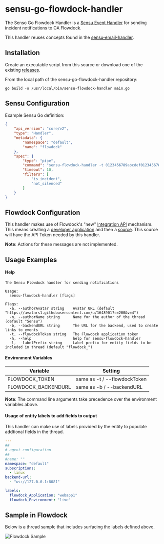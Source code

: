 # sensu-go-flowdock-handler
The Senso Go Flowdock Handler is a [Sensu Event Handler][1] for sending incident
notifications to CA Flowdock.

This handler reuses concepts found in the [sensu-email-handler][6].

## Installation
Create an executable script from this source or download one of the existing [releases][5].

From the local path of the sensu-go-flowdock-handler repository:

```
go build -o /usr/local/bin/sensu-flowdock-handler main.go
```

## Sensu Configuration

Example Sensu Go definition:

```json
{
    "api_version": "core/v2",
    "type": "Handler",
    "metadata": {
        "namespace": "default",
        "name": "flowdock"
    },
    "spec": {
        "type": "pipe",
        "command": "sensu-flowdock-handler -t 0123456789abcdef0123456789abcdef -b http://sensu-backend.example.com:3000",
        "timeout": 10,
        "filters": [
            "is_incident",
            "not_silenced"
        ]
    }
}

```

## Flowdock Configuration

This handler makes use of Flowdock's "new" [Integration API][2] mechanism.  This means creating a [developer application][3]
and then a [source][4].  This source will have the API Token needed by this handler.

**Note:**  Actions for these messages are not implemented.

## Usage Examples

#### Help
```
The Sensu Flowdock handler for sending notifications

Usage:
  sensu-flowdock-handler [flags]

Flags:
  -a, --authorAvatar string    Avatar URL (default "https://avatars1.githubusercontent.com/u/1648901?s=200&v=4")
  -n, --authorName string      Name for the author of the thread (default "Sensu")
  -b, --backendURL string      The URL for the backend, used to create links to events
  -t, --flowdockToken string   The Flowdock application token
  -h, --help                   help for sensu-flowdock-handler
  -l, --labelPrefix string     Label prefix for entity fields to be included in thread (default "flowdock_")
```

#### Environment Variables
|Variable|Setting|
|--------------------|-------|
|FLOWDOCK_TOKEN| same as -t / --flowdockToken|
|FLOWDOCK_BACKENDURL|same as -b / --backendURL|

**Note:**  The command line arguments take precedence over the environment variables above.

#### Usage of entity labels to add fields to output
This handler can make use of labels provided by the entity to populate addtional fields in the thread.
```yaml
---
##
# agent configuration
##
#name: ""
namespace: "default"
subscriptions:
  - linux
backend-url:
  - "ws://127.0.0.1:8081"

labels:
  flowdock_Application: "webapp1"
  flowdock_Environment: "live"
```

## Sample in Flowdock
Below is a thread sample that includes surfacing the labels defined above.

![Flowdock Sample](https://toddcampbell.net/images/sensu_flowdock.png)

[1]: https://docs.sensu.io/sensu-go/5.2/reference/handlers/#how-do-sensu-handlers-work
[2]: https://www.flowdock.com/api/integration-getting-started
[3]: https://www.flowdock.com/oauth/applications
[4]: https://www.flowdock.com/api/sources
[5]: https://github.com/nixwiz/sensu-go-flowdock-handler/releases
[6]: https://github.com/sensu/sensu-email-handler
